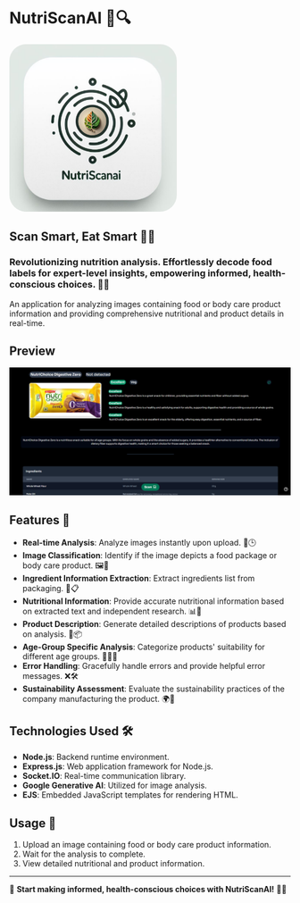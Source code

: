 # NutriScanAI 🥗🔍
<img src="public/images/logo.png" alt="Image" style="width: 300px; height: auto; border-radius: 30px;">

## Scan Smart, Eat Smart 🌱🧠

### Revolutionizing nutrition analysis. Effortlessly decode food labels for expert-level insights, empowering informed, health-conscious choices. 🚀🍏

An application for analyzing images containing food or body care product information and providing comprehensive nutritional and product details in real-time.

## Preview

![NutriScanAI Preview](public/images/webPreview.png)

## Features 🌟

- **Real-time Analysis**: Analyze images instantly upon upload. 📸🕒
- **Image Classification**: Identify if the image depicts a food package or body care product. 🖼️🔖
- **Ingredient Information Extraction**: Extract ingredients list from packaging. 🥦📋
- **Nutritional Information**: Provide accurate nutritional information based on extracted text and independent research. 📊🥗
- **Product Description**: Generate detailed descriptions of products based on analysis. 📝📦
- **Age-Group Specific Analysis**: Categorize products' suitability for different age groups. 👶👩👴
- **Error Handling**: Gracefully handle errors and provide helpful error messages. ❌🛠️
- **Sustainability Assessment**: Evaluate the sustainability practices of the company manufacturing the product. 🌍🌿

## Technologies Used 🛠️

- **Node.js**: Backend runtime environment.
- **Express.js**: Web application framework for Node.js.
- **Socket.IO**: Real-time communication library.
- **Google Generative AI**: Utilized for image analysis.
- **EJS**: Embedded JavaScript templates for rendering HTML.

## Usage 🥦

1. Upload an image containing food or body care product information.
2. Wait for the analysis to complete.
3. View detailed nutritional and product information.

---

🌱 **Start making informed, health-conscious choices with NutriScanAI!** 🍎🧠